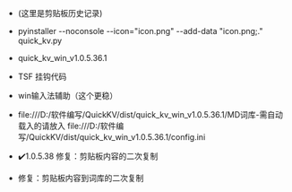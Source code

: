 - (这里是剪贴板历史记录)

- pyinstaller --noconsole --icon="icon.png" --add-data "icon.png;." quick_kv.py
- quick_kv_win_v1.0.5.36.1
- TSF 挂钩代码
- win输入法辅助（这个更稳）
- file:///D:/软件编写/QuickKV/dist/quick_kv_win_v1.0.5.36.1/MD词库-需自动载入的请放入
file:///D:/软件编写/QuickKV/dist/quick_kv_win_v1.0.5.36.1/config.ini
- ✔️1.0.5.38 修复：剪贴板内容的二次复制
- 修复：剪贴板内容到词库的二次复制
